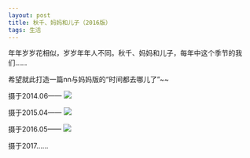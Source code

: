 ```yaml
---
layout: post
title: 秋千、妈妈和儿子（2016版）
tags: 生活
---
```


年年岁岁花相似，岁岁年年人不同。秋千、妈妈和儿子，每年中这个季节的我们……

希望就此打造一篇nn与妈妈版的“时间都去哪儿了”~~

摄于2014.06——
![](http://image.cpxxpc.com/qiuqian1.jpg-700)

摄于2015.04——
![](http://image.cpxxpc.com/qiuqian2.jpg-700)

摄于2016.05——
![](http://image.cpxxpc.com/qiuqian3.jpg-700)

摄于2017……
